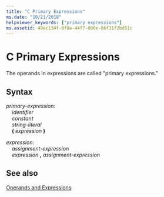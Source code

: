 ```yaml
---
title: "C Primary Expressions"
ms.date: "10/21/2018"
helpviewer_keywords: ["primary expressions"]
ms.assetid: 49ac134f-0f8a-44f7-800e-86f31f2bd51c
---
```

# C Primary Expressions

The operands in expressions are called "primary expressions."

## Syntax

*primary-expression*:<br/>
&nbsp;&nbsp;&nbsp;&nbsp;*identifier*<br/>
&nbsp;&nbsp;&nbsp;&nbsp;*constant*<br/>
&nbsp;&nbsp;&nbsp;&nbsp;*string-literal*<br/>
&nbsp;&nbsp;&nbsp;&nbsp;**(** *expression* **)**<br/>

*expression*:<br/>
&nbsp;&nbsp;&nbsp;&nbsp;*assignment-expression*<br/>
&nbsp;&nbsp;&nbsp;&nbsp;*expression* **,** *assignment-expression*<br/>

## See also

[Operands and Expressions](../c-language/operands-and-expressions.md)
